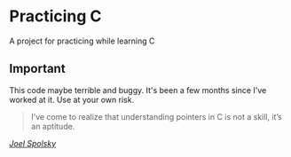 # Practicing C

A project for practicing while learning C

## Important

This code maybe terrible and buggy. It's been a few months since I've worked at it. Use at your own risk.

> I’ve come to realize that understanding pointers in C is not a skill, it’s an aptitude.

_[Joel Spolsky](https://www.joelonsoftware.com/2006/10/25/the-guerrilla-guide-to-interviewing-version-30/)_
